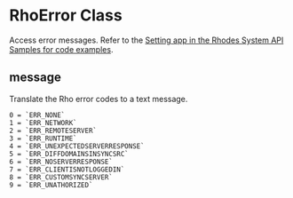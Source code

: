 # RhoError Class

Access error messages. Refer to the [Setting app in the Rhodes System API Samples for code examples](https://github.com/rhomobile/rhodes-system-api-samples/blob/master/app/Settings/controller.rb).

## message

Translate the Rho error codes to a text message.

	0 = `ERR_NONE`  
	1 = `ERR_NETWORK`  
	2 = `ERR_REMOTESERVER`  
	3 = `ERR_RUNTIME`  
	4 = `ERR_UNEXPECTEDSERVERRESPONSE`  
	5 = `ERR_DIFFDOMAINSINSYNCSRC`  
	6 = `ERR_NOSERVERRESPONSE`  
	7 = `ERR_CLIENTISNOTLOGGEDIN`  
	8 = `ERR_CUSTOMSYNCSERVER`  
	9 = `ERR_UNATHORIZED`
